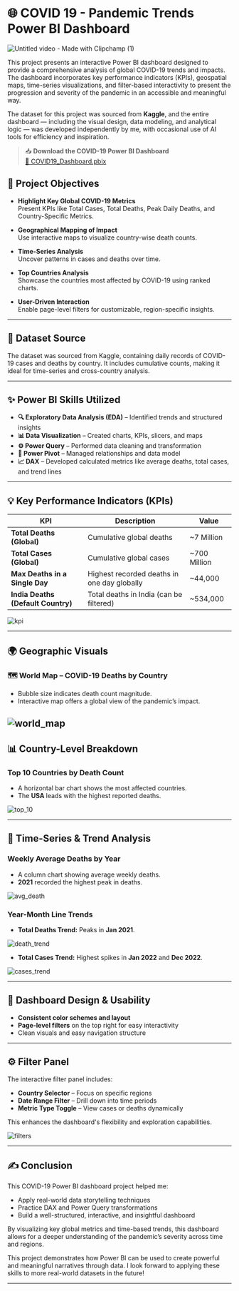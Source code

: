 # 🌐 COVID 19 - Pandemic Trends Power BI Dashboard

![Untitled video - Made with Clipchamp (1)](https://github.com/user-attachments/assets/32a0068a-36a9-4e7c-939f-ff67cd8dca83)

This project presents an interactive Power BI dashboard designed to provide a comprehensive analysis of global COVID-19 trends and impacts. The dashboard incorporates key performance indicators (KPIs), geospatial maps, time-series visualizations, and filter-based interactivity to present the progression and severity of the pandemic in an accessible and meaningful way.

The dataset for this project was sourced from **Kaggle**, and the entire dashboard — including the visual design, data modeling, and analytical logic — was developed independently by me, with occasional use of AI tools for efficiency and inspiration.

> 📥 **Download the COVID-19 Power BI Dashboard**  
> [🔗 COVID19_Dashboard.pbix](COVID-19.pbix)


## 🎯 Project Objectives

- **Highlight Key Global COVID-19 Metrics**  
  Present KPIs like Total Cases, Total Deaths, Peak Daily Deaths, and Country-Specific Metrics.

- **Geographical Mapping of Impact**  
  Use interactive maps to visualize country-wise death counts.

- **Time-Series Analysis**  
  Uncover patterns in cases and deaths over time.

- **Top Countries Analysis**  
  Showcase the countries most affected by COVID-19 using ranked charts.

- **User-Driven Interaction**  
  Enable page-level filters for customizable, region-specific insights.

---

## 📄 Dataset Source

The dataset was sourced from Kaggle, containing daily records of COVID-19 cases and deaths by country. It includes cumulative counts, making it ideal for time-series and cross-country analysis.

---

## ✨ Power BI Skills Utilized

- **🔍 Exploratory Data Analysis (EDA)** – Identified trends and structured insights
- **📊 Data Visualization** – Created charts, KPIs, slicers, and maps
- **⚙️ Power Query** – Performed data cleaning and transformation
- **📐 Power Pivot** – Managed relationships and data model
- **📈 DAX** – Developed calculated metrics like average deaths, total cases, and trend lines

---

## 💡 Key Performance Indicators (KPIs)

| KPI                              | Description                                  | Value       |
|----------------------------------|----------------------------------------------|-------------|
| **Total Deaths (Global)**        | Cumulative global deaths                     | ~7 Million  |
| **Total Cases (Global)**         | Cumulative global cases                      | ~700 Million |
| **Max Deaths in a Single Day**   | Highest recorded deaths in one day globally  | ~44,000     |
| **India Deaths (Default Country)** | Total deaths in India (can be filtered)      | ~534,000    |

![kpi](images/KPI's.png)

---

## 🌍 Geographic Visuals

### 🗺️ World Map – COVID-19 Deaths by Country
- Bubble size indicates death count magnitude.
- Interactive map offers a global view of the pandemic’s impact.

![world_map](images/world_map.png)
---

## 📊 Country-Level Breakdown

### Top 10 Countries by Death Count
- A horizontal bar chart shows the most affected countries.
- The **USA** leads with the highest reported deaths.

![top_10](images/top_10_country.png)

---

## 📆 Time-Series & Trend Analysis

### Weekly Average Deaths by Year
- A column chart showing average weekly deaths.
- **2021** recorded the highest peak in deaths.

![avg_death](images/avg_death_chart.png)

### Year-Month Line Trends
- **Total Deaths Trend:** Peaks in **Jan 2021**.

![death_trend](images/Death_trend.png)

- **Total Cases Trend:** Highest spikes in **Jan 2022** and **Dec 2022**.

![cases_trend](images/Covid_cases_trend.png)

---

## 🎨 Dashboard Design & Usability

- **Consistent color schemes and layout**
- **Page-level filters** on the top right for easy interactivity
- Clean visuals and easy navigation structure

---

## ⚙️ Filter Panel

The interactive filter panel includes:

- **Country Selector** – Focus on specific regions
- **Date Range Filter** – Drill down into time periods
- **Metric Type Toggle** – View cases or deaths dynamically

This enhances the dashboard's flexibility and exploration capabilities.

![filters](images/Filter_panel.png)


---

## ✍️ Conclusion

This COVID-19 Power BI dashboard project helped me:

- Apply real-world data storytelling techniques  
- Practice DAX and Power Query transformations  
- Build a well-structured, interactive, and insightful dashboard  

By visualizing key global metrics and time-based trends, this dashboard allows for a deeper understanding of the pandemic’s severity across time and regions.

This project demonstrates how Power BI can be used to create powerful and meaningful narratives through data. I look forward to applying these skills to more real-world datasets in the future!

---
